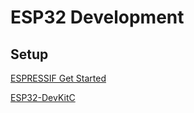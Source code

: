 # ESP32 Development

## Setup

[ESPRESSIF Get Started](https://docs.espressif.com/projects/esp-idf/en/stable/esp32/get-started/index.html)

[ESP32-DevKitC](https://docs.espressif.com/projects/esp-dev-kits/en/latest/esp32/esp32-devkitc/index.html)

